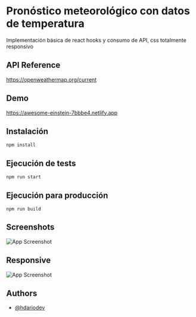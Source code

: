 # Pronóstico meteorológico con datos de temperatura

Implementación básica de react hooks y consumo de API, css totalmente responsivo

## API Reference

https://openweathermap.org/current

## Demo

https://awesome-einstein-7bbbe4.netlify.app

## Instalación

```
npm install
```

## Ejecución de tests

```
npm run start
```

## Ejecución para producción

```
npm run build
```

## Screenshots

![App Screenshot](https://github.com/hdarioDev/assets/blob/main/screen-desktop-clima.png?raw=true?raw=true)

## Responsive

![App Screenshot](https://github.com/hdarioDev/assets/blob/main/screen-mobile-clima.png?raw=true?raw=true)

## Authors

- [@hdariodev](https://www.github.com/hdariodev)
